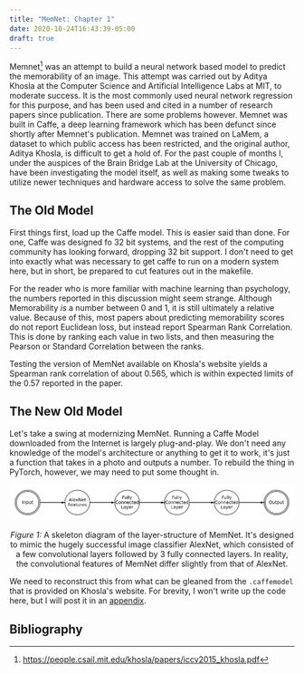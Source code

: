 ```yaml
---
title: "MemNet: Chapter 1"
date: 2020-10-24T16:43:39-05:00
draft: true
---
```

 
Memnet[^1] was an attempt to build a neural network based model to predict the memorability of an image. This attempt was carried out by Aditya Khosla at the Computer Science and Artificial Intelligence Labs at MIT, to moderate success. It is the most commonly used neural network regression for this purpose, and has been used and cited in a number of research papers since publication. There are some problems however. Memnet was built in Caffe, a deep learning framework which has been defunct since shortly after Memnet's publication. Memnet was trained on LaMem, a dataset to which public access has been restricted, and the original author, Aditya Khosla, is difficult to get a hold of. For the past couple of months I, under the auspices of the Brain Bridge Lab at the University of Chicago, have been investigating the model itself, as well as making some tweaks to utilize newer techniques and hardware access to solve the same problem.

## The Old Model

First things first, load up the Caffe model. This is easier said than done. For one, Caffe was designed fo 32 bit systems, and the rest of the computing community has looking forward, dropping 32 bit support. I don't need to get into exactly what was necessary to get caffe to run on a modern system here, but in short, be prepared to cut features out in the makefile. 

For the reader who is more familiar with machine learning than psychology, the numbers reported in this discussion might seem strange. Although Memorability *is* a number between 0 and 1, it is still ultimately a relative value. Because of this, most papers about predicting memorability scores do not report Euclidean loss, but instead report Spearman Rank Correlation. This is done by ranking each value in two lists, and then measuring the Pearson or Standard Correlation between the ranks.

Testing the version of MemNet available on Khosla's website yields a Spearman rank correlation of about 0.565, which is within expected limits of the 0.57 reported in the paper.

## The New Old Model

Let's take a swing at modernizing MemNet. Running a Caffe Model downloaded from the Internet is largely plug-and-play. We don't need any knowledge of the model's architecture or anything to get it to work, it's just a function that takes in a photo and outputs a number. To rebuild the thing in PyTorch, however, we may need to put some thought in.

![Memnet Architecture](../../img/memnet/MemNet.png)

<center><em>Figure 1:</em> A skeleton diagram of the layer-structure of MemNet. It's designed to mimic the hugely successful image classifier AlexNet, which consisted of a few convolutional layers followed by 3 fully connected layers. In reality, the convolutional features of MemNet differ slightly from that of AlexNet. </center>

We need to reconstruct this from what can be gleaned from the `.caffemodel` that is provided on Khosla's website. For brevity, I won't write up the code here, but I will post it in an [appendix](https://www.coeneedell.com/appendix/memnet_extras/).

## Bibliography

[^1]: https://people.csail.mit.edu/khosla/papers/iccv2015_khosla.pdf